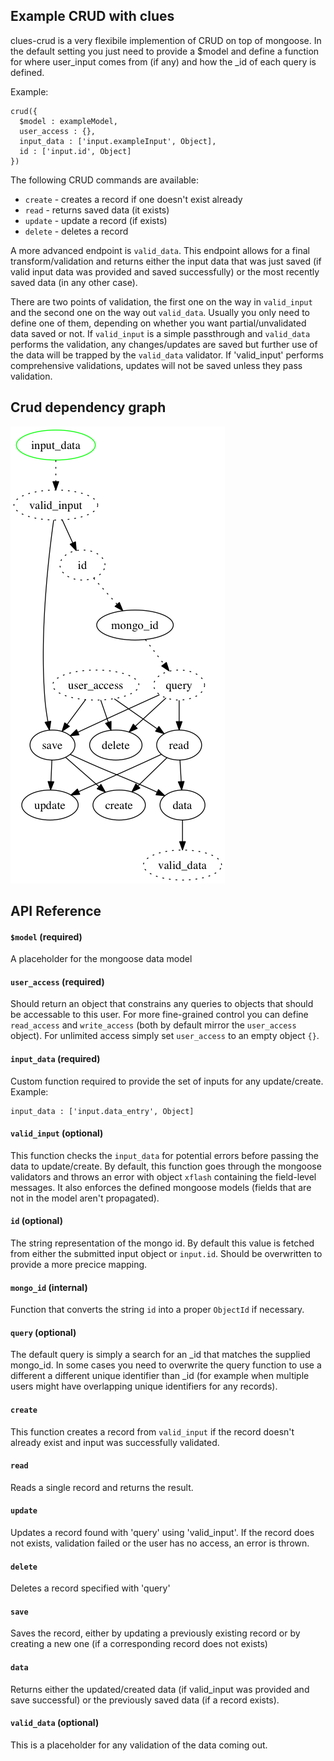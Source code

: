 ## Example CRUD with clues

clues-crud is a very flexibile implemention of CRUD on top of mongoose. In the default setting you just need to provide a $model and define a function for where user_input comes from (if any) and how the _id of each query is defined.

Example:
``` 
crud({
  $model : exampleModel,
  user_access : {},
  input_data : ['input.exampleInput', Object],
  id : ['input.id', Object]
})
``` 

The following CRUD commands are available:

* `create` - creates a record if one doesn't exist already
* `read` - returns saved data (it exists)
* `update` - update a record (if exists)
* `delete` - deletes a record

A more advanced endpoint is `valid_data`.  This endpoint allows for a final transform/validation and returns either the input data that was just saved (if valid input data was provided and saved successfully) or the most recently saved data (in any other case).  

There are two points of validation, the first one on the way in `valid_input` and the second one on the way out `valid_data`.  Usually you only need to define one of them, depending on whether you want partial/unvalidated data saved or not.   If `valid_input` is a simple passthrough and `valid_data` performs the validation, any changes/updates are saved but further use of the data will be trapped by the `valid_data` validator.   If 'valid_input' performs comprehensive validations, updates will not be saved unless they pass validation.


## Crud dependency graph
![Dependency graph](crud-graph.png)

## API Reference
#### `$model` (required)
A placeholder for the mongoose data model

#### `user_access` (required)
Should return an object that constrains any queries to objects that should be accessable to this user.  For more fine-grained control you can define `read_access` and `write_access` (both by default mirror the `user_access` object).   For unlimited access simply set `user_access` to an empty object `{}`.

#### `input_data` (required)
Custom function required to provide the set of inputs for any update/create.
Example:
```
input_data : ['input.data_entry', Object]
``` 

#### `valid_input` (optional)
This function checks the `input_data` for potential errors before passing the data to update/create.   By default, this function goes through the mongoose validators and throws an error with object `xflash` containing the field-level messages. It also enforces the defined mongoose models (fields that are not in the model aren't propagated).  

#### `id` (optional)
The string representation of the mongo id.  By default this value is fetched from either the submitted input object or `input.id`. Should be overwritten to provide a more precice mapping.

#### `mongo_id` (internal)
Function that converts the string `id` into a proper `ObjectId` if necessary.

#### `query` (optional)
The default query is simply a search for an _id that matches the supplied mongo_id.   In some cases you need to overwrite the query function to use a different a different unique identifier than _id (for example when multiple users might have overlapping unique identifiers for any records). 

#### `create`
This function creates a record from `valid_input` if the record doesn't already exist and input was successfully validated.

#### `read`
Reads a single record and returns the result.

#### `update`
Updates a record found with 'query' using 'valid_input'.  If the record does not exists, validation failed or the user has no access, an error is thrown.

#### `delete`
Deletes a record specified with 'query'

#### `save`
Saves the record, either by updating a previously existing record or by creating a new one (if a corresponding record does not exists)

#### `data`
Returns either the updated/created data (if valid_input was provided and save successful) or the previously saved data (if a record exists).   

#### `valid_data` (optional)
This is a placeholder for any validation of the data coming out.  

